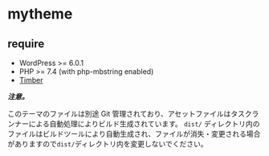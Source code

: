 # mytheme

## require

- WordPress >= 6.0.1
- PHP >= 7.4 (with php-mbstring enabled)
- [Timber](https://ja.wordpress.org/plugins/timber-library/)

**_注意。_**

このテーマのファイルは別途 Git 管理されており、アセットファイルはタスクランナーによる自動処理によりビルド生成されています。
`dist/` ディレクトリ内のファイルはビルドツールにより自動生成され、ファイルが消失・変更される場合がありますので`dist/`ディレクトリ内を変更しないでください。
